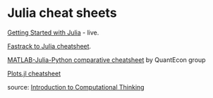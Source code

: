 # Julia cheat sheets

[Getting Started with Julia](https://computationalthinking.mit.edu/Spring21/basic_syntax/) - live.

[Fastrack to Julia cheatsheet](https://juliadocs.github.io/Julia-Cheat-Sheet/).

[MATLAB-Julia-Python comparative cheatsheet](https://cheatsheets.quantecon.org/) by QuantEcon group

[Plots.jl cheatsheet](https://github.com/sswatson/cheatsheets/blob/master/plotsjl-cheatsheet.pdf)

source: [Introduction to Computational Thinking](https://computationalthinking.mit.edu/)